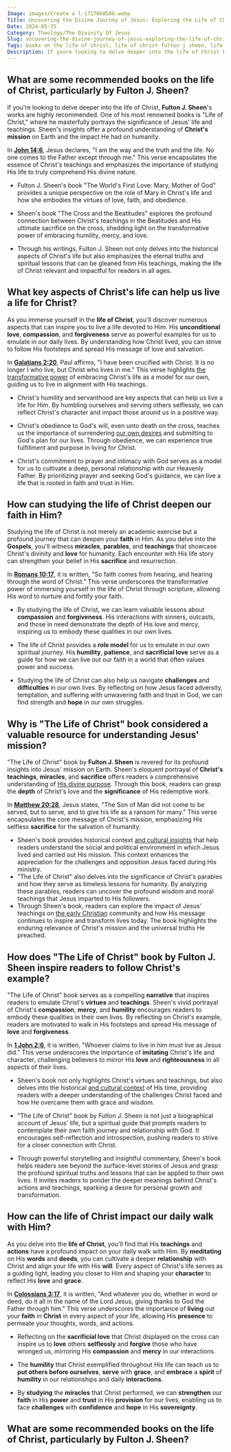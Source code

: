 ```yaml
---
Image: images/Create a l-1717068586.webp
Title: Uncovering the Divine Journey of Jesus: Exploring the Life of Christ
Date: 2024-05-25
Category: Theology/The Divinity Of Jesus
Slug: uncovering-the-divine-journey-of-jesus-exploring-the-life-of-christ
Tags: books on the life of christ, life of christ fulton j sheen, life for christ, life of christ book, the life of christ book, fulton sheen the life of christ, theology, the divinity of jesus
Description: If youre looking to delve deeper into the life of Christ Fulton J Sheens works are highly recommended One of his most renowned books is Life of Christ where he masterfully portrays the significance of Jesus life and teachings Sheens insights offer a profound understanding of Christs mission on Earth
---
```




## What are some recommended books on the life of Christ, particularly by Fulton J. Sheen?

If you're looking to delve deeper into the life of Christ, **Fulton J. Sheen**'s works are highly recommended. One of his most renowned books is "Life of Christ," where he masterfully portrays the significance of Jesus' life and teachings. Sheen's insights offer a profound understanding of **Christ's mission** on Earth and the impact He had on humanity.

In **[John 14:6](https://www.bibleref.com/John/14/John-14-6.html)**, Jesus declares, "I am the way and the truth and the life. No one comes to the Father except through me." This verse encapsulates the essence of Christ's teachings and emphasizes the importance of studying His life to truly comprehend His divine nature.

- Fulton J. Sheen's book "The World's First Love: Mary, Mother of God" provides a unique perspective on the role of Mary in Christ's life and how she embodies the virtues of love, faith, and obedience.

- Sheen's book "The Cross and the Beatitudes" explores the profound connection between Christ's teachings in the Beatitudes and His ultimate sacrifice on the cross, shedding light on the transformative power of embracing humility, mercy, and love.

- Through his writings, Fulton J. Sheen not only delves into the historical aspects of Christ's life but also emphasizes the eternal truths and spiritual lessons that can be gleaned from His teachings, making the life of Christ relevant and impactful for readers in all ages.

## What key aspects of Christ's life can help us live a life for Christ?

As you immerse yourself in the **life of Christ**, you'll discover numerous aspects that can inspire you to live a life devoted to Him. His **unconditional love**, **compassion**, and **forgiveness** serve as powerful examples for us to emulate in our daily lives. By understanding how Christ lived, you can strive to follow His footsteps and spread His message of love and salvation.

In **[Galatians 2:20](https://www.bibleref.com/Galatians/2/Galatians-2-20.html)**, Paul affirms, "I have been crucified with Christ. It is no longer I who live, but Christ who lives in me." This verse highlights [the transformative power](/10-essential-bible-verses-for-strength-and-encouragement) of embracing Christ's life as a model for our own, guiding us to live in alignment with His teachings.

- Christ's humility and servanthood are key aspects that can help us live a life for Him. By humbling ourselves and serving others selflessly, we can reflect Christ's character and impact those around us in a positive way.

- Christ's obedience to God's will, even unto death on the cross, teaches us the importance of surrendering [our own desires](/5-powerful-prayers-for-trust-in-god-strengthen-your-faith-today) and submitting to God's plan for our lives. Through obedience, we can experience true fulfillment and purpose in living for Christ.

- Christ's commitment to prayer and intimacy with God serves as a model for us to cultivate a deep, personal relationship with our Heavenly Father. By prioritizing prayer and seeking God's guidance, we can live a life that is rooted in faith and trust in Him.

## How can studying the life of Christ deepen our faith in Him?

Studying the life of Christ is not merely an academic exercise but a profound journey that can deepen your **faith** in Him. As you delve into the **Gospels**, you'll witness **miracles**, **parables**, and **teachings** that showcase Christ's divinity and **love** for humanity. Each encounter with His life story can strengthen your belief in His **sacrifice** and resurrection.

In **[Romans 10:17](https://www.bibleref.com/Romans/10/Romans-10-17.html)**, it is written, "So faith comes from hearing, and hearing through the word of Christ." This verse underscores the transformative power of immersing yourself in the life of Christ through scripture, allowing His word to nurture and fortify your faith.

- By studying the life of Christ, we can learn valuable lessons about **compassion** and **forgiveness**. His interactions with sinners, outcasts, and those in need demonstrate the depth of His love and mercy, inspiring us to embody these qualities in our own lives.

- The life of Christ provides a **role model** for us to emulate in our own spiritual journey. His **humility**, **patience**, and **sacrificial love** serve as a guide for how we can live out our faith in a world that often values power and success.

- Studying the life of Christ can also help us navigate **challenges** and **difficulties** in our own lives. By reflecting on how Jesus faced adversity, temptation, and suffering with unwavering faith and trust in God, we can find strength and **hope** in our own struggles.

## Why is "The Life of Christ" book considered a valuable resource for understanding Jesus' mission?

"The Life of Christ" book by **Fulton J. Sheen** is revered for its profound insights into Jesus' mission on Earth. Sheen's eloquent portrayal of **Christ's teachings**, **miracles**, and **sacrifice** offers readers a comprehensive understanding of [His divine purpose](/christian-prayer-for-anger-discovering-peace-and-patience-in-gods-grace). Through this book, readers can grasp the **depth** of Christ's love and the **significance** of His redemptive work.

In **[Matthew 20:28](https://www.bibleref.com/Matthew/20/Matthew-20-28.html)**, Jesus states, "The Son of Man did not come to be served, but to serve, and to give his life as a ransom for many." This verse encapsulates the core message of Christ's mission, emphasizing His selfless **sacrifice** for the salvation of humanity.

- Sheen's book provides historical context [and cultural insights](/ultimate-bible-study-guides-by-book-enhance-your-understanding-and-faith) that help readers understand the social and political environment in which Jesus lived and carried out His mission. This context enhances the appreciation for the challenges and opposition Jesus faced during His ministry.
- "The Life of Christ" also delves into the significance of Christ's parables and how they serve as timeless lessons for humanity. By analyzing these parables, readers can uncover the profound wisdom and moral teachings that Jesus imparted to His followers.
- Through Sheen's book, readers can explore the impact of Jesus' teachings on [the early Christian](/where-does-the-new-testament-begin-a-comprehensive-guide-for-christian-readers) community and how His message continues to inspire and transform lives today. The book highlights the enduring relevance of Christ's mission and the universal truths He preached.

## How does "The Life of Christ" book by Fulton J. Sheen inspire readers to follow Christ's example?

"The Life of Christ" book serves as a compelling **narrative** that inspires readers to emulate Christ's **virtues** and **teachings**. Sheen's vivid portrayal of Christ's **compassion**, **mercy**, and **humility** encourages readers to embody these qualities in their own lives. By reflecting on Christ's example, readers are motivated to walk in His footsteps and spread His message of **love** and **forgiveness**.

In **[1 John 2:6](https://www.bibleref.com/1-John/2/1-John-2-6.html)**, it is written, "Whoever claims to live in him must live as Jesus did." This verse underscores the importance of **imitating** Christ's life and character, challenging believers to mirror His **love** and **righteousness** in all aspects of their lives.

- Sheen's book not only highlights Christ's virtues and teachings, but also delves into the historical [and cultural context](/ultimate-bible-study-guides-by-book-enhance-your-understanding-and-faith) of His time, providing readers with a deeper understanding of the challenges Christ faced and how He overcame them with grace and wisdom.

- "The Life of Christ" book by Fulton J. Sheen is not just a biographical account of Jesus' life, but a spiritual guide that prompts readers to contemplate their own faith journey and relationship with God. It encourages self-reflection and introspection, pushing readers to strive for a closer connection with Christ.

- Through powerful storytelling and insightful commentary, Sheen's book helps readers see beyond the surface-level stories of Jesus and grasp the profound spiritual truths and lessons that can be applied to their own lives. It invites readers to ponder the deeper meanings behind Christ's actions and teachings, sparking a desire for personal growth and transformation.

## How can the life of Christ impact our daily walk with Him?

As you delve into the **life of Christ**, you'll find that His **teachings** and **actions** have a profound impact on your daily walk with Him. By **meditating** on His **words** and **deeds**, you can cultivate a deeper **relationship** with Christ and align your life with His **will**. Every aspect of Christ's life serves as a guiding light, leading you closer to Him and shaping your **character** to reflect His **love** and **grace**.

In **[Colossians 3:17](https://www.bibleref.com/Colossians/3/Colossians-3-17.html)**, it is written, "And whatever you do, whether in word or deed, do it all in the name of the Lord Jesus, giving thanks to God the Father through him." This verse underscores the importance of **living** out your **faith** in **Christ** in every aspect of your life, allowing His **presence** to permeate your thoughts, words, and actions.

- Reflecting on the **sacrificial love** that Christ displayed on the cross can inspire us to **love** others **selflessly** and **forgive** those who have wronged us, mirroring His **compassion** and **mercy** in our interactions.

- The **humility** that Christ exemplified throughout His life can teach us to **put others before ourselves**, **serve** with **grace**, and **embrace** a **spirit** of **humility** in our relationships and daily **interactions**.

- By **studying** the **miracles** that Christ performed, we can **strengthen** our **faith** in His **power** and **trust** in His **provision** for our lives, enabling us to face **challenges** with **confidence** and **hope** in His **sovereignty**.
## What are some recommended books on the life of Christ, particularly by Fulton J. Sheen?
